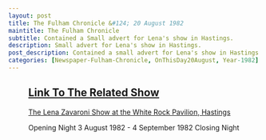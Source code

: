 ```yaml
---
layout: post
title: The Fulham Chronicle &#124; 20 August 1982
maintitle: The Fulham Chronicle
subtitle: Contained a Small advert for Lena's show in Hastings.
description: Small advert for Lena's show in Hastings.
post_description: Contained a small advert for Lena's show in Hastings.
categories: [Newspaper-Fulham-Chronicle, OnThisDay20August, Year-1982]
---
```


<figure class="fig3">
<div class="CardLayout">
<div class="CardItem">
<h2 id="infobox1" class="infobox"><a href="#infobox1">Link To The Related Show</a></h2>
<div class="CardItem split">
<p><a href="/1982-08-03-the-lena-zavaroni-show">The Lena Zavaroni Show at the White Rock Pavilion, Hastings</a></p>
<p>Opening Night 3 August 1982 - 4 September 1982 Closing Night</p>
</div></div></div>
</figure>
